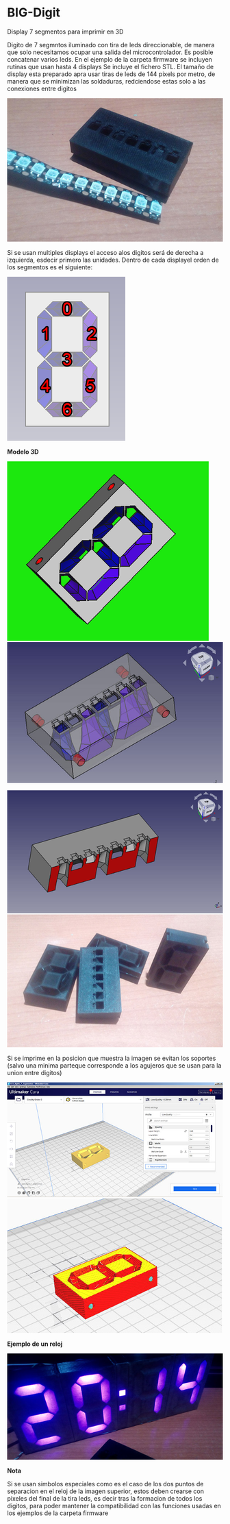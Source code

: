 # BIG-Digit
Display 7 segmentos para imprimir en 3D

Digito de 7 segmntos iluminado con tira de leds direccionable, de manera que solo necesitamos ocupar una salida del microcontrolador.
Es posible concatenar varios leds.
En el ejemplo de la carpeta firmware se incluyen rutinas que usan hasta 4 displays
Se incluye el fichero STL. 
El tamaño de display esta preparado apra usar tiras de leds de 144 pixels por metro, 
de manera que se minimizan las soldaduras, redciendose estas solo a las conexiones entre digitos

![](./imagenes/leds.jpg)

Si se usan multiples displays el acceso alos digitos será de derecha a izquierda, esdecir primero las unidades.
Dentro de cada displayel orden de los segmentos es el siguiente:

![](./imagenes/orden_segmentos.png)


**Modelo 3D**

![](./imagenes/digito-solido.png)   ![](./imagenes/digito-transp.jpg)

![](./imagenes/seccion.png)         ![](./imagenes/muestras_print.jpg) 



Si se imprime en la posicion que muestra la imagen se evitan los soportes 
(salvo una minima parteque corresponde a los agujeros que se usan para la union entre digitos)

![](./imagenes/3Da.jpg)  ![](./imagenes/3Db.jpg)



**Ejemplo de un reloj**

![](./imagenes/reloj.jpg) 

**Nota**

Si se usan simbolos especiales como es el caso de los dos puntos de separacion en el reloj de la imagen superior, 
estos deben crearse con pixeles del final de la tira leds, es decir tras la formacion de todos los digitos,
para poder mantener la compatibilidad con las funciones usadas en los ejemplos de la carpeta firmware
